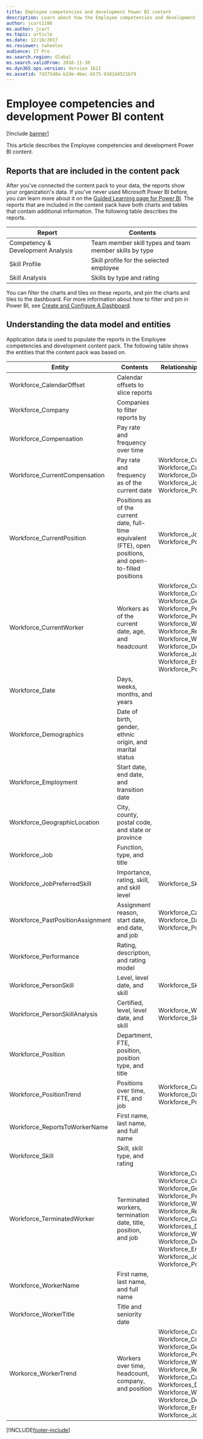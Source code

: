 ```yaml
---
title: Employee competencies and development Power BI content
description: Learn about how the Employee competencies and development Power BI content, including how to understand the data model and entities.
author: jcart1106
ms.author: jcart
ms.topic: article
ms.date: 12/19/2017
ms.reviewer: twheeloc
audience: IT Pro
ms.search.region: Global
ms.search.validFrom: 2016-11-30
ms.dyn365.ops.version: Version 1611
ms.assetid: 7d375d8a-b2de-4bec-b575-93d1d4521b79
---
```


# Employee competencies and development Power BI content

[!include [banner](../includes/banner.md)]

This article describes the Employee competencies and development Power BI content. 

## Reports that are included in the content pack

After you've connected the content pack to your data, the reports show your organization's data. If you've never used Microsoft Power BI before, you can learn more about it on the [Guided Learning page for Power BI](https://powerbi.microsoft.com/guided-learning/?WT.mc_id=PBIService_GetData). The reports that are included in the content pack have both charts and tables that contain additional information. The following table describes the reports.

| Report                            | Contents                                               |
|-----------------------------------|--------------------------------------------------------|
| Competency & Development Analysis | Team member skill types and team member skills by type |
| Skill Profile                     | Skill profile for the selected employee                |
| Skill Analysis                    | Skills by type and rating                              |

You can filter the charts and tiles on these reports, and pin the charts and tiles to the dashboard. For more information about how to filter and pin in Power BI, see [Create and Configure A Dashboard](https://powerbi.microsoft.com/guided-learning/powerbi-learning-4-2-create-configure-dashboards).

## Understanding the data model and entities
Application data is used to populate the reports in the Employee competencies and development content pack. The following table shows the entities that the content pack was based on.

| Entity                            | Contents                                                                                                   | Relationships with other entities |
|-----------------------------------|------------------------------------------------------------------------------------------------------------|-----------------------------------|
| Workforce\_CalendarOffset         | Calendar offsets to slice reports                                                                          | |
| Workforce\_Company                | Companies to filter reports by                                                                             | |
| Workforce\_Compensation           | Pay rate and frequency over time                                                                           | |
| Workforce\_CurrentCompensation    | Pay rate and frequency as of the current date                                                              | Workforce\_Company, Workforce\_CurrentCompensation, Workforce\_Demographics, Workforce\_Job, Workforce\_Position |
| Workforce\_CurrentPosition        | Positions as of the current date, full-time equivalent (FTE), open positions, and open-to-filled positions | Workforce\_Job Workforce\_Position |
| Workforce\_CurrentWorker          | Workers as of the current date, age, and headcount                                                         | Workforce\_Company Workforce\_Compensation, Workforce\_GeographicLocation, Workforce\_Performance, Workforce\_PersonSkill, Workforce\_WorkerName, Workforce\_ReportsToWorkerName, Workforce\_WorkerTitle, Workforce\_Demographics, Workforce\_Job, Workforce\_Employment, Workforce\_Position |
| Workforce\_Date                   | Days, weeks, months, and years                                                                             | |
| Workforce\_Demographics           | Date of birth, gender, ethnic origin, and marital status                                                   | |
| Workforce\_Employment             | Start date, end date, and transition date                                                                  | |
| Workforce\_GeographicLocation     | City, county, postal code, and state or province                                                           | |
| Workforce\_Job                    | Function, type, and title                                                                                  | |
| Workforce\_JobPreferredSkill      | Importance, rating, skill, and skill level                                                                 | Workforce\_Skill, Workforce\_Job |
| Workforce\_PastPositionAssignment | Assignment reason, start date, end date, and job                                                           | Workforce\_CalendarOffset, Workforce\_Date, Workforce\_Job, Workforce\_Position |
| Workforce\_Performance            | Rating, description, and rating model                                                                      | |
| Workforce\_PersonSkill            | Level, level date, and skill                                                                               | Workforce\_Skill |
| Workforce\_PersonSkillAnalysis    | Certified, level, level date, and skill                                                                    | Workforce\_WorkerName, Workforce\_Skill |
| Workforce\_Position               | Department, FTE, position, position type, and title                                                        | |
| Workforce\_PositionTrend          | Positions over time, FTE, and job                                                                          | Workforce\_CalendarOffset, Workforce\_Date, Workforce\_Job, Workforce\_Position |
| Workforce\_ReportsToWorkerName    | First name, last name, and full name                                                                       | |
| Workforce\_Skill                  | Skill, skill type, and rating                                                                              | |
| Workforce\_TerminatedWorker       | Terminated workers, termination date, title, position, and job                                             | Workforce\_Company, Workforce\_Compensation, Workforce\_GeographicLocation, Workforce\_Performance, Workforce\_WorkerName, Workforce\_ReportsToWorkerName, Workforce\_CalendarOffset, Workforces\_Date, Workforce\_WorkerTitle, Workforce\_Demographics, Workforce\_Employment, Workforce\_Job, Workforce\_Position |
| Workforce\_WorkerName             | First name, last name, and full name                                                                       | |
| Workforce\_WorkerTitle            | Title and seniority date                                                                                   | |
| Workorce\_WorkerTrend             | Workers over time, headcount, company, and position                                                        | Workforce\_Company, Workforce\_Compensation, Workforce\_GeographicLocation, Workforce\_Performance, Workforce\_WorkerName, Workforce\_ReportsToWorkerName, Workforce\_CalendarOffset, Workforces\_Date, Workforce\_WorkerTitle, Workforce\_Demographics, Workforce\_Employment, Workforce\_Job |


[!INCLUDE[footer-include](../../../includes/footer-banner.md)]
